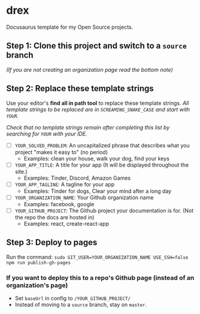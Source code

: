# drex

Docusaurus template for my Open Source projects.

## Step 1: Clone this project and switch to a `source` branch

_(If you are not creating an organization page read the bottom note)_

## Step 2: Replace these template strings

Use your editor's **find all in path tool** to replace these template strings.
_All template strings to be replaced are in `SCREAMING_SNAKE_CASE` and start with `YOUR`._

_Check that no template strings remain after completing this list by searching for `YOUR` with your IDE._

- [ ] `YOUR_SOLVED_PROBLEM`: An uncapitalized phrase that describes what you project "makes it easy to" (no period)
  - Examples: clean your house, walk your dog, find your keys
- [ ] `YOUR_APP_TITLE`: A title for your app (It will be displayed throughout the site.)
  - Examples: Tinder, Discord, Amazon Games
- [ ] `YOUR_APP_TAGLINE`: A tagline for your app
  - Examples: Tinder for dogs, Clear your mind after a long day
- [ ] `YOUR_ORGANIZATION_NAME`: Your Github organization name
  - Examples: facebook, google
- [ ] `YOUR_GITHUB_PROJECT`: The Github project your documentation is for. (Not the repo the docs are hosted in)
  - Examples: react, create-react-app

## Step 3: Deploy to pages
Run the command: `sudo GIT_USER=YOUR_ORGANIZATION_NAME USE_SSH=false npm run publish-gh-pages`

### If you want to deploy this to a repo's Github page (instead of an organization's page)

- Set `baseUrl` in config to `/YOUR_GITHUB_PROJECT/`
- Instead of moving to a `source` branch, stay on `master`.

